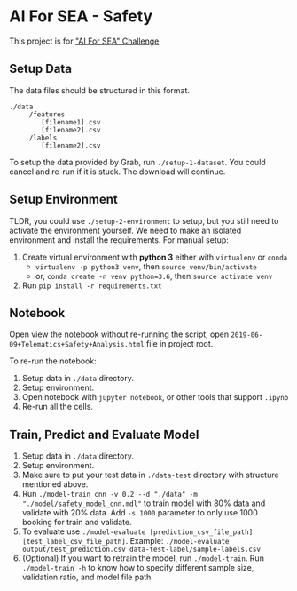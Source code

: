 # AI For SEA - Safety
This project is for ["AI For SEA" Challenge](https://www.aiforsea.com). 

## Setup Data
The data files should be structured in this format.
```
./data
    ./features
        [filename1].csv
        [filename2].csv
    ./labels
        [filename2].csv
```
To setup the data provided by Grab, run `./setup-1-dataset`. You could cancel and re-run if it is stuck. The download will continue.

## Setup Environment
TLDR, you could use `./setup-2-environment` to setup, but you still need to activate the environment yourself. We need to make an isolated environment and install the requirements.  For manual setup:
1. Create virtual environment with **python 3** either with `virtualenv` or `conda`
    * `virtualenv -p python3 venv`, then `source venv/bin/activate`
    * or, `conda create -n venv python=3.6`, then `source activate venv`
2. Run `pip install -r requirements.txt`

## Notebook
Open view the notebook without re-running the script, open `2019-06-09+Telematics+Safety+Analysis.html` file in project root.

To re-run the notebook:
1. Setup data in `./data` directory.
2. Setup environment.
5. Open notebook with `jupyter notebook`, or other tools that support `.ipynb`
6. Re-run all the cells.

## Train, Predict and Evaluate Model
1. Setup data in `./data` directory.
2. Setup environment.
3. Make sure to put your test data in `./data-test` directory with structure mentioned above.
4. Run `./model-train cnn -v 0.2 --d "./data" -m "./model/safety_model_cnn.mdl"` to train model with 80% 
data and validate with 20% data. Add `-s 1000` parameter to only use 1000 booking for train and validate. 
5. To evaluate use `./model-evaluate [prediction_csv_file_path] [test_label_csv_file_path]`. Example: `./model-evaluate output/test_prediction.csv data-test-label/sample-labels.csv`
6. (Optional) If you want to retrain the model, run `./model-train`. Run `./model-train -h` to know how to specify different sample size, validation ratio, and model file path. 



